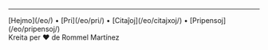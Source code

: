 
***
<div class="footer">

<div class="text-small">
[Hejmo](/eo/) • [Pri](/eo/pri/) • [Citaĵoj](/eo/citajxoj/) • [Pripensoj](/eo/pripensoj/)
</div>

<div class="text-x-small">
Kreita per ❤️ de Rommel Martínez
</div>

</div>
